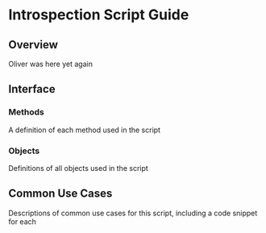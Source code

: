 # Introspection Script Guide

## Overview

Oliver was here yet again

## Interface

### Methods

A definition of each method used in the script

### Objects

Definitions of all objects used in the script

## Common Use Cases

Descriptions of common use cases for this script, including a code snippet for each
